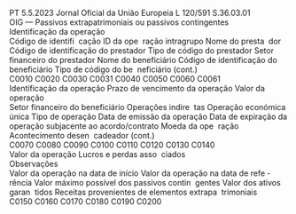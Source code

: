PT  5.5.2023 Jornal Oficial da União Europeia L 120/591
 S.36.03.01  
OIG — Passivos extrapatrimoniais ou passivos contingentes  
Identificação da operação  
Código de identifi ­
cação ID da ope ­
ração intragrupo  Nome do presta ­
dor  Código de identificação 
do prestador  Tipo de código do 
prestador  Setor financeiro do 
prestador  Nome do beneficiário  Código de 
identificação do 
beneficiário  Tipo de código do be ­
neficiário  (cont.)  
C0010  C0020  C0030  C0031  C0040  C0050  C0060  C0061  
Identificação da operação  Prazo de vencimento da operação  Valor da operação  
Setor financeiro 
do beneficiário  Operações indire ­
tas  Operação económica 
única  Tipo de operação  Data de emissão da 
operação  Data de expiração da 
operação subjacente ao 
acordo/contrato  Moeda da ope ­
ração  Acontecimento desen ­
cadeador  (cont.)  
C0070  C0080  C0090  C0100  C0110  C0120  C0130  C0140  
Valor da operação  Lucros e perdas asso ­
ciados  
Observações  
Valor da operação 
na data de início  Valor da operação 
na data de refe ­
rência  Valor máximo possível 
dos passivos contin ­
gentes  Valor dos ativos garan ­
tidos  Receitas provenientes 
de elementos extrapa ­
trimoniais  
C0150  C0160  C0170  C0180  C0190  C0200